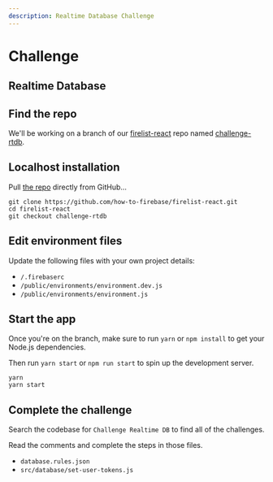```yaml
---
description: Realtime Database Challenge
---
```


# Challenge

## Realtime Database

## Find the repo

We'll be working on a branch of our [firelist-react](https://github.com/how-to-firebase/firelist-react) repo named [challenge-rtdb](https://github.com/how-to-firebase/firelist-react/tree/challenge-rtdb).

## Localhost installation

Pull [the repo](https://github.com/how-to-firebase/firelist-react) directly from GitHub...

```text
git clone https://github.com/how-to-firebase/firelist-react.git
cd firelist-react
git checkout challenge-rtdb
```

## Edit environment files

Update the following files with your own project details:

* `/.firebaserc`
* `/public/environments/environment.dev.js`
* `/public/environments/environment.js`

## Start the app

Once you're on the branch, make sure to run `yarn` or `npm install` to get your Node.js dependencies.

Then run `yarn start` or `npm run start` to spin up the development server.

```text
yarn
yarn start
```

## Complete the challenge

Search the codebase for `Challenge Realtime DB` to find all of the challenges.

Read the comments and complete the steps in those files.

* `database.rules.json`
* `src/database/set-user-tokens.js`

